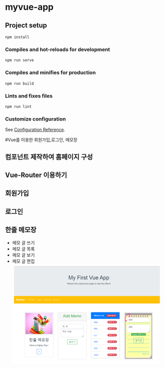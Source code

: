 # myvue-app

## Project setup
```
npm install
```

### Compiles and hot-reloads for development
```
npm run serve
```

### Compiles and minifies for production
```
npm run build
```

### Lints and fixes files
```
npm run lint
```

### Customize configuration
See [Configuration Reference](https://cli.vuejs.org/config/).

#Vue를 이용한 회원가입,로그인, 메모장
## 컴포넌트 제작하여 홈페이지 구성

## Vue-Router 이용하기

## 회원가입 

## 로그인

## 한줄 메모장
- 메모 글 쓰기
- 메모 글 목록
- 메모 글 보기
- 메모 글 편집
![myvue.PNG](./images/myvue.PNG)
